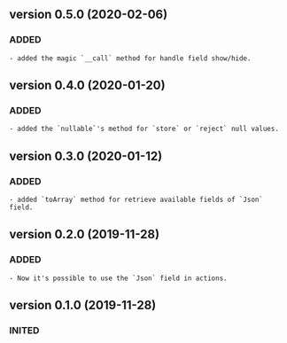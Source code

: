 version 0.5.0 (2020-02-06)
----------------------------- 
### ADDED
	- added the magic `__call` method for handle field show/hide.

version 0.4.0 (2020-01-20)
----------------------------- 
### ADDED
	- added the `nullable`'s method for `store` or `reject` null values.

version 0.3.0 (2020-01-12)
----------------------------- 
### ADDED
	- added `toArray` method for retrieve available fields of `Json` field.

version 0.2.0 (2019-11-28)
----------------------------- 
### ADDED
	- Now it's possible to use the `Json` field in actions.


version 0.1.0 (2019-11-28)
-----------------------------  
### INITED